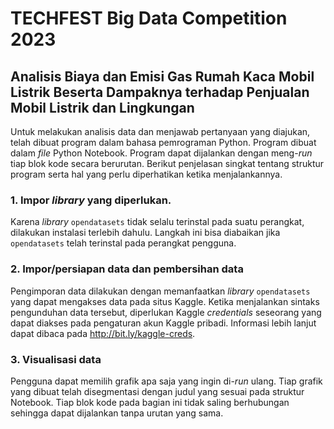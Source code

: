 # TECHFEST Big Data Competition 2023
## Analisis Biaya dan Emisi Gas Rumah Kaca Mobil Listrik Beserta Dampaknya terhadap Penjualan Mobil Listrik dan Lingkungan

Untuk melakukan analisis data dan menjawab pertanyaan yang diajukan, telah dibuat program dalam bahasa pemrograman Python. Program dibuat dalam _file_ Python Notebook. Program dapat dijalankan dengan meng-_run_ tiap blok kode secara berurutan. Berikut penjelasan singkat tentang struktur program serta hal yang perlu diperhatikan ketika menjalankannya.

### 1. Impor _library_ yang diperlukan.
Karena _library_ ```opendatasets``` tidak selalu terinstal pada suatu perangkat, dilakukan instalasi terlebih dahulu. Langkah ini bisa diabaikan jika ```opendatasets``` telah terinstal pada perangkat pengguna.
### 2. Impor/persiapan data dan pembersihan data
Pengimporan data dilakukan dengan memanfaatkan _library_ ```opendatasets``` yang dapat mengakses data pada situs Kaggle. Ketika menjalankan sintaks pengunduhan data tersebut, diperlukan Kaggle _credentials_ seseorang yang dapat diakses pada pengaturan akun Kaggle pribadi. Informasi lebih lanjut dapat dibaca pada http://bit.ly/kaggle-creds.
### 3. Visualisasi data
Pengguna dapat memilih grafik apa saja yang ingin di-_run_ ulang. Tiap grafik yang dibuat telah disegmentasi dengan judul yang sesuai pada struktur Notebook. Tiap blok kode pada bagian ini tidak saling berhubungan sehingga dapat dijalankan tanpa urutan yang sama.
